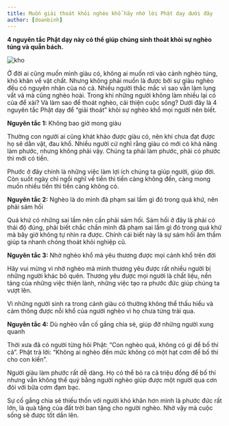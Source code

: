 ```yaml
---
title: Muốn giải thoát khỏi nghèo khổ hãy nhớ lời Phật dạy dưới đây
author: [doanbinh]
---
```


**4 nguyên tắc Phật dạy này có thể giúp chúng sinh thoát khỏi sự nghèo túng và quẫn bách.**

![kho](https://botatquanam.com/wp-content/uploads/2016/07/thoat-ngheo-640x421.jpg "kho")

Ở đời ai cũng muốn mình giàu có, không ai muốn rơi vào cảnh nghèo túng, khó khăn về vật chất. Nhưng không phải muốn là được bởi sự giàu nghèo đều có nguyên nhân của nó cả. Nhiều người thắc mắc vì sao vẫn làm lụng vất vả mà cũng nghèo hoài. Trong khi những người không làm nhiều lại có của để xài? Và làm sao để thoát nghèo, cải thiện cuộc sống?
Dưới đây là 4 nguyên tắc Phật dạy để “giải thoát” khỏi sự nghèo khổ mọi người nên biết.

**Nguyên tắc 1:** Không bao giờ mong giàu

Thường con người ai cũng khát khảo được giàu có, nên khi chưa đạt được họ sẽ dằn vặt, đau khổ. Nhiều người cứ nghĩ rằng giàu có mới có khả năng làm phước, nhưng không phải vậy. Chúng ta phải làm phước, phải có phước thì mới có tiền.

Phước ở đây chính là những việc làm lợi ích chúng ta giúp người, giúp đời. Còn suốt ngày chỉ ngồi nghĩ về tiền thì tiền càng không đến, càng mong muốn nhiều tiền thì tiền càng không có.

**Nguyên tắc 2:** Nghèo là do mình đã phạm sai lầm gì đó trong quá khứ, nên phải sám hối

Quá khứ có những sai lầm nên cần phải sám hối. Sám hối ở đây là phải có thái độ đúng, phải biết chắc chắn mình đã phạm sai lầm gì đó trong quá khứ mà bây giờ không tự nhìn ra được. Chính cái biết này là sự sám hối âm thầm giúp ta nhanh chóng thoát khỏi nghiệp cũ.

**Nguyên tắc 3:** Nhờ nghèo khổ mà yêu thương được mọi cảnh khổ trên đời

Hãy vui mừng vì nhờ nghèo mà mình thương yêu được rất nhiều người bị những người khác bỏ quên. Thương yêu được mọi người là chất liệu, nền tảng của những việc thiện lành, những việc tạo ra phước đức giúp chúng ta vượt lên.

Vì những người sinh ra trong cảnh giàu có thường không thể thấu hiểu và cảm thông được nỗi khổ của người nghèo vì họ chưa từng trải qua.

**Nguyên tắc 4:** Dù nghèo vẫn cố gắng chia sẻ, giúp đỡ những người xung quanh

Thời xưa đã có người từng hỏi Phật: “Con nghèo quá, không có gì để bố thí cả”. Phật trả lời: “Không ai nghèo đến mức không có một hạt cơm để bố thí cho con kiến”.

Người giàu làm phước rất dễ dàng. Họ có thể bỏ ra cả triệu đồng để bố thí nhưng vẫn không thể quý bằng người nghèo giúp được một người qua cơn đói với bữa cơm đạm bạc.

Sự cố gắng chia sẻ thiếu thốn với người khó khăn hơn mình là phước đức rất lớn, là quà tặng của đất trời ban tặng cho người nghèo. Nhờ vậy mà cuộc sống sẽ được tốt dần lên.